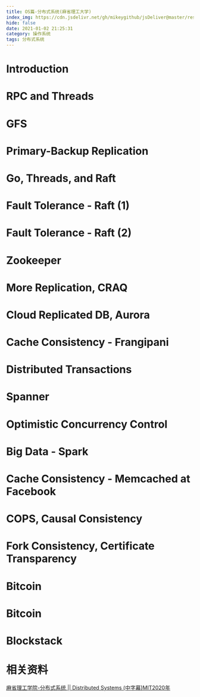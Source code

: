 ```yaml
---
title: OS篇-分布式系统(麻省理工大学)
index_img: https://cdn.jsdelivr.net/gh/mikeygithub/jsDeliver@master/resource/img/Distributed-Systems.jpeg
hide: false
date: 2021-01-02 21:25:31
category: 操作系统
tags: 分布式系统
---
```

# Introduction

# RPC and Threads

# GFS

# Primary-Backup Replication

# Go, Threads, and Raft

# Fault Tolerance - Raft (1)

# Fault Tolerance - Raft (2)

# Zookeeper

# More Replication, CRAQ

# Cloud Replicated DB, Aurora

# Cache Consistency - Frangipani

# Distributed Transactions

# Spanner

# Optimistic Concurrency Control

# Big Data - Spark

# Cache Consistency - Memcached at Facebook

# COPS, Causal Consistency

# Fork Consistency, Certificate Transparency

# Bitcoin

# Bitcoin

# Blockstack

# 相关资料

[麻省理工学院-分布式系统 || Distributed Systems (中字幕)MIT2020年](https://www.bilibili.com/video/BV1rp4y1k7nL/?spm_id_from=333.788.recommend_more_video.17)  


 